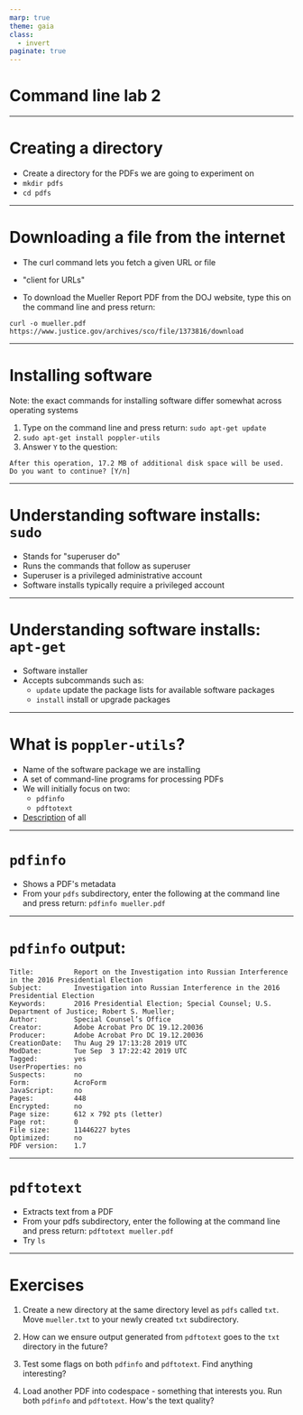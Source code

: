 ```yaml
---
marp: true
theme: gaia
class:
  - invert
paginate: true
---
```

<!-- _class: lead -->
# Command line lab 2
---
# Creating a directory
* Create a directory for the PDFs we are going to experiment on
* `mkdir pdfs`
* `cd pdfs`
---
# Downloading a file from the internet
* The curl command lets you fetch a given URL or file

* "client for URLs"

*  To download the Mueller Report PDF from the DOJ website, type this on the command line and press return:

`curl -o mueller.pdf https://www.justice.gov/archives/sco/file/1373816/download`

---
# Installing software 
Note: the exact commands for installing software differ somewhat across operating systems 

1. Type on the command line and press return:
`sudo apt-get update`
2. `sudo apt-get install poppler-utils`
3. Answer `Y` to the question:
```
After this operation, 17.2 MB of additional disk space will be used.
Do you want to continue? [Y/n]
```
---
# Understanding software installs: `sudo`
* Stands for "superuser do"
* Runs the commands that follow as superuser 
* Superuser is a privileged administrative account 
* Software installs typically require a privileged account
---
# Understanding software installs: `apt-get`
* Software installer
* Accepts subcommands such as:
     * `update`  update the package lists for available software packages 
     * `install` install or upgrade packages
---
# What is `poppler-utils`?
* Name of the software package we are installing 
* A set of command-line programs for processing PDFs
* We will initially focus on two:
    * `pdfinfo`
    * `pdftotext` 
* [Description](https://en.wikipedia.org/wiki/Poppler_(software)#poppler-utils) of all
---
# `pdfinfo` 
* Shows a PDF's metadata
* From your `pdfs` subdirectory, enter the following at the command line and press return:
`pdfinfo mueller.pdf`
---
# `pdfinfo` output:
```
Title:          Report on the Investigation into Russian Interference in the 2016 Presidential Election
Subject:        Investigation into Russian Interference in the 2016 Presidential Election
Keywords:       2016 Presidential Election; Special Counsel; U.S. Department of Justice; Robert S. Mueller;
Author:         Special Counsel’s Office
Creator:        Adobe Acrobat Pro DC 19.12.20036
Producer:       Adobe Acrobat Pro DC 19.12.20036
CreationDate:   Thu Aug 29 17:13:28 2019 UTC
ModDate:        Tue Sep  3 17:22:42 2019 UTC
Tagged:         yes
UserProperties: no
Suspects:       no
Form:           AcroForm
JavaScript:     no
Pages:          448
Encrypted:      no
Page size:      612 x 792 pts (letter)
Page rot:       0
File size:      11446227 bytes
Optimized:      no
PDF version:    1.7
```
---
# `pdftotext`
* Extracts text from a PDF
* From your pdfs subdirectory, enter the following at the command line and press return:
`pdftotext mueller.pdf`
* Try `ls`
---
# Exercises
1. Create a new directory at the same directory level as `pdfs` called `txt`. Move `mueller.txt` to your newly created `txt` subdirectory.

2. How can we ensure output generated from `pdftotext` goes to the `txt` directory in the future?

3. Test some flags on both `pdfinfo` and `pdftotext`. Find anything interesting?

4. Load another PDF into codespace - something that interests you. Run both `pdfinfo` and `pdftotext`. How's the text quality? 